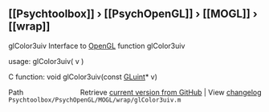 ## [[Psychtoolbox]] &#8250; [[PsychOpenGL]] &#8250; [[MOGL]] &#8250; [[wrap]]

glColor3uiv  Interface to [OpenGL](OpenGL) function glColor3uiv  
  
usage:  glColor3uiv( v )  
  
C function:  void glColor3uiv(const [GLuint](GLuint)\* v)  




<div class="code_header" style="text-align:right;">
  <span style="float:left;">Path&nbsp;&nbsp;</span> <span class="counter">Retrieve <a href=
  "https://raw.github.com/Psychtoolbox-3/Psychtoolbox-3/beta/Psychtoolbox/PsychOpenGL/MOGL/wrap/glColor3uiv.m">current version from GitHub</a> | View <a href=
  "https://github.com/Psychtoolbox-3/Psychtoolbox-3/commits/beta/Psychtoolbox/PsychOpenGL/MOGL/wrap/glColor3uiv.m">changelog</a></span>
</div>
<div class="code">
  <code>Psychtoolbox/PsychOpenGL/MOGL/wrap/glColor3uiv.m</code>
</div>

